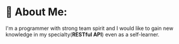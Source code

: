 # 💫 About Me:
I'm a programmer with strong team spirit and I would like to gain new knowledge in my specialty(**RESTful API**) even as a self-learner.

<!--
**AkbarBeiramzadeh/AkbarBeiramzadeh** is a ✨ _special_ ✨ repository because its `README.md` (this file) appears on your GitHub profile.

Here are some ideas to get you started:

- 🔭 I’m currently working on ...
- 🌱 I’m currently learning ...
- 👯 I’m looking to collaborate on ...
- 🤔 I’m looking for help with ...
- 💬 Ask me about ...
- 📫 How to reach me: ...
- 😄 Pronouns: ...
- ⚡ Fun fact: ...
-->
